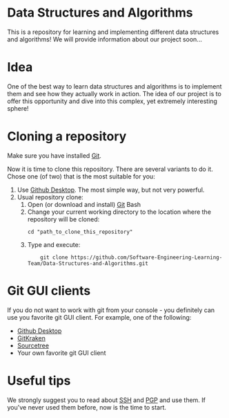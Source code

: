 # Data Structures and Algorithms
This is a repository for learning and implementing different data structures and algorithms! We will provide information about our project soon...

# Idea
One of the best way to learn data structures and algorithms is to implement them and see how they actually work in action.
The idea of our project is to offer this opportunity and dive into this complex, yet extremely interesting sphere!

# Cloning a repository
Make sure you have installed [Git](https://git-scm.com/downloads).

Now it is time to clone this repository. There are several variants to do it. Chose one (of two) that is the most suitable for you:
1. Use [Github Desktop](https://desktop.github.com/). The most simple way, but not very powerful.
1. Usual repository clone:
    1. Open (or download and install) [Git](https://git-scm.com/downloads) Bash
    1. Change your current working directory to the location where the repository will be cloned:
        ```console
        cd "path_to_clone_this_repository"
        ```
    1. Type and execute:
        ```console
            git clone https://github.com/Software-Engineering-Learning-Team/Data-Structures-and-Algorithms.git
        ```

# Git GUI clients
If you do not want to work with git from your console - you definitely can use you favorite git GUI client. For example, one of the following:
- [Github Desktop](https://desktop.github.com/)
- [GitKraken](https://www.gitkraken.com/)
- [Sourcetree](https://www.sourcetreeapp.com/)
- Your own favorite git GUI client

# Useful tips
We strongly suggest you to read about [SSH](https://docs.github.com/en/authentication/connecting-to-github-with-ssh) and [PGP](https://docs.github.com/en/authentication/managing-commit-signature-verification) and use them. If you've never used them before, now is the time to start.